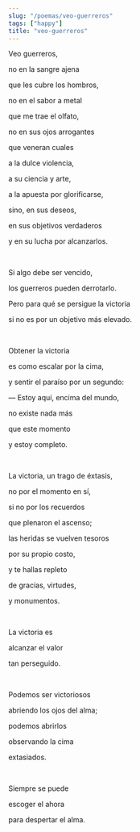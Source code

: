 ```yaml
---
slug: "/poemas/veo-guerreros"
tags: ["happy"]
title: "veo-guerreros"
---
```

Veo guerreros,

no en la sangre ajena

que les cubre los hombros,

no en el sabor a metal

que me trae el olfato,

no en sus ojos arrogantes

que veneran cuales

a la dulce violencia,

a su ciencia y arte,

a la apuesta por glorificarse,

sino, en sus deseos,

en sus objetivos verdaderos

y en su lucha por alcanzarlos.

&nbsp;

Si algo debe ser vencido,

los guerreros pueden derrotarlo.

Pero para qué se persigue la victoria

si no es por un objetivo más elevado.

&nbsp;

Obtener la victoria

es como escalar por la cima,

y sentir el paraíso por un segundo:

— Estoy aquí, encima del mundo,

no existe nada más

que este momento

y estoy completo.

&nbsp;

La victoria, un trago de éxtasis,

no por el momento en sí,

si no por los recuerdos

que plenaron el ascenso;

las heridas se vuelven tesoros

por su propio costo,

y te hallas repleto

de gracias, virtudes,

y monumentos.

&nbsp;

La victoria es

alcanzar el valor

tan perseguido.

&nbsp;

Podemos ser victoriosos

abriendo los ojos del alma;

podemos abrirlos

observando la cima

extasiados.

&nbsp;

Siempre se puede

escoger el ahora

para despertar el alma.